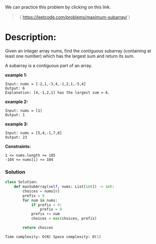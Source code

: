 We can practice this problem by clicking on this link.
>（  https://leetcode.com/problems/maximum-subarray/ ）
# Description:
 <p> Given an integer array nums, find the contiguous subarray (containing at least one number) which has the largest sum and return its sum.

A subarray is a contiguous part of an array. </p> 

**example 1:**
```
Input: nums = [-2,1,-3,4,-1,2,1,-5,4]
Output: 6
Explanation: [4,-1,2,1] has the largest sum = 6.
```

**example 2:**
```
Input: nums = [1]
Output: 1
```

**example 3:**
```
Input: nums = [5,4,-1,7,8]
Output: 23
```

**Constraints:**
```
1 <= nums.length <= 105
-104 <= nums[i] <= 104
```

 ### Solution

```Python
class Solution:
    def maxSubArray(self, nums: List[int]) -> int:
        choices = nums[0]
        prefix = 0
        for num in nums:
            if prefix < 0:
                prefix = 0
            prefix += num
            choices = max(choices, prefix)
        
        return choices
        
Time complexity: O(N) Space complexity: O(1)
```
